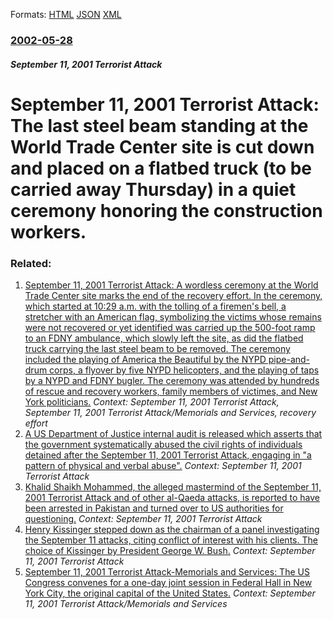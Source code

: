 
Formats: [HTML](/news/2002/05/28/september-11-2001-terrorist-attack-the-last-steel-beam-standing-at-the-world-trade-center-site-is-cut-down-and-placed-on-a-flatbed-truck.html)  [JSON](/news/2002/05/28/september-11-2001-terrorist-attack-the-last-steel-beam-standing-at-the-world-trade-center-site-is-cut-down-and-placed-on-a-flatbed-truck.json)  [XML](/news/2002/05/28/september-11-2001-terrorist-attack-the-last-steel-beam-standing-at-the-world-trade-center-site-is-cut-down-and-placed-on-a-flatbed-truck.xml)  

### [2002-05-28](/news/2002/05/28/index.md)

##### September 11, 2001 Terrorist Attack
#  September 11, 2001 Terrorist Attack: The last steel beam standing at the World Trade Center site is cut down and placed on a flatbed truck (to be carried away Thursday) in a quiet ceremony honoring the construction workers.




### Related:

1. [ September 11, 2001 Terrorist Attack: A wordless ceremony at the World Trade Center site marks the end of the recovery effort. In the ceremony, which started at 10:29 a.m. with the tolling of a firemen's bell, a stretcher with an American flag, symbolizing the victims whose remains were not recovered or yet identified was carried up the 500-foot ramp to an FDNY ambulance, which slowly left the site, as did the flatbed truck carrying the last steel beam to be removed. The ceremony included the playing of America the Beautiful by the NYPD pipe-and-drum corps, a flyover by five NYPD helicopters, and the playing of taps by a NYPD and FDNY bugler. The ceremony was attended by hundreds of rescue and recovery workers, family members of victimes, and New York politicians.](/news/2002/05/30/september-11-2001-terrorist-attack-a-wordless-ceremony-at-the-world-trade-center-site-marks-the-end-of-the-recovery-effort-in-the-ceremo.md) _Context: September 11, 2001 Terrorist Attack, September 11, 2001 Terrorist Attack/Memorials and Services, recovery effort_
2. [ A US Department of Justice internal audit is released which asserts that the government systematically abused the civil rights of individuals detained after the September 11, 2001 Terrorist Attack, engaging in "a pattern of physical and verbal abuse".](/news/2003/06/2/a-us-department-of-justice-internal-audit-is-released-which-asserts-that-the-government-systematically-abused-the-civil-rights-of-individua.md) _Context: September 11, 2001 Terrorist Attack_
3. [ Khalid Shaikh Mohammed, the alleged mastermind of the September 11, 2001 Terrorist Attack and of other al-Qaeda attacks, is reported to have been arrested in Pakistan and turned over to US authorities for questioning.](/news/2003/03/1/khalid-shaikh-mohammed-the-alleged-mastermind-of-the-september-11-2001-terrorist-attack-and-of-other-al-qaeda-attacks-is-reported-to-hav.md) _Context: September 11, 2001 Terrorist Attack_
4. [Henry Kissinger stepped down as the chairman of a panel investigating the September 11 attacks, citing conflict of interest with his clients. The choice of Kissinger by President George W. Bush.](/news/2002/12/13/henry-kissinger-stepped-down-as-the-chairman-of-a-panel-investigating-the-september-11-attacks-citing-conflict-of-interest-with-his-clients.md) _Context: September 11, 2001 Terrorist Attack_
5. [ September 11, 2001 Terrorist Attack-Memorials and Services: The US Congress convenes for a one-day joint session in Federal Hall in New York City, the original capital of the United States.](/news/2002/09/6/september-11-2001-terrorist-attack-memorials-and-services-the-us-congress-convenes-for-a-one-day-joint-session-in-federal-hall-in-new-yor.md) _Context: September 11, 2001 Terrorist Attack/Memorials and Services_
